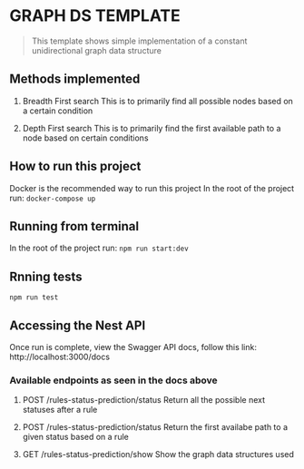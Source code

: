 # GRAPH DS TEMPLATE

> This template shows simple implementation of a constant unidirectional graph data structure

## Methods implemented
1. Breadth First search
This is to primarily find all possible nodes based on a certain condition

2. Depth First search
This is to primarily find the first available path to a node based on certain conditions

## How to run this project
Docker is the recommended way to run this project
In the root of the project run: 
`docker-compose up`

## Running from terminal
In the root of the project run:
`npm run start:dev`

## Rnning tests
`npm run test`

## Accessing the Nest API
Once run is complete, view the Swagger API docs, follow this link: http://localhost:3000/docs

### Available endpoints as seen in the docs above
1. POST /rules-status-prediction/status
Return all the possible next statuses after a rule

2. POST /rules-status-prediction/status
Return the first availabe path to a given status based on a rule

3. GET /rules-status-prediction/show
Show the graph data structures used